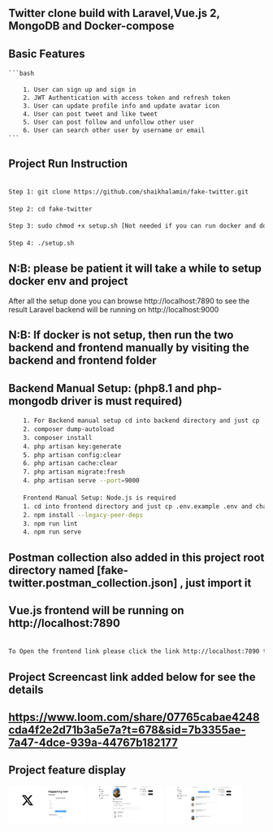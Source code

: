 
## Twitter clone build with Laravel,Vue.js 2, MongoDB and Docker-compose

## Basic Features
    ```bash
        
        1. User can sign up and sign in
        2. JWT Authentication with access token and refresh token
        3. User can update profile info and update avatar icon
        4. User can post tweet and like tweet
        5. User can post follow and unfollow other user
        6. User can search other user by username or email
    ```
## Project Run Instruction

```bash

Step 1: git clone https://github.com/shaikhalamin/fake-twitter.git

Step 2: cd fake-twitter

Step 3: sudo chmod +x setup.sh [Not needed if you can run docker and docker-compose without sudo then just run sh setup.sh ]

Step 4: ./setup.sh

```
## N:B: please be patient it will take a while to setup docker env and project 

After all the setup done you can browse http://localhost:7890 to see the result
Laravel backend will be running on http://localhost:9000


## N:B:  If docker is not setup, then run the two backend and frontend manually by visiting the backend and frontend folder 
     
## Backend Manual Setup: (php8.1 and php-mongodb driver is must required)
```bash
    1. For Backend manual setup cd into backend directory and just cp .env.example .env and change the .env value accordingly
    2. composer dump-autoload
    3. composer install
    4. php artisan key:generate
    5. php artisan config:clear
    6. php artisan cache:clear
    7. php artisan migrate:fresh
    4. php artisan serve --port=9000

    Frontend Manual Setup: Node.js is required
    1. cd into frontend directory and just cp .env.example .env and change the .env value accordingly
    2. npm install --legacy-peer-deps
    3. npm run lint
    4. npm run serve


```
## Postman collection also added in this project root directory named [fake-twitter.postman_collection.json] , just import it

## Vue.js frontend will be running on http://localhost:7890 

```bash

To Open the frontend link please click the link http://localhost:7890 to see the result

```
## Project Screencast link added below for see the details
## https://www.loom.com/share/07765cabae4248cda4f2e2d71b3a5e7a?t=678&sid=7b3355ae-7a47-4dce-939a-44767b182177

## Project feature display

<img src="https://raw.githubusercontent.com/shaikhalamin/fake-twitter/master/home_page.png" width="30%"></img> <img src="https://raw.githubusercontent.com/shaikhalamin/fake-twitter/master/profile_page.png" width="30%"></img> <img src="https://raw.githubusercontent.com/shaikhalamin/fake-twitter/master/time_line.png" width="30%"></img>


